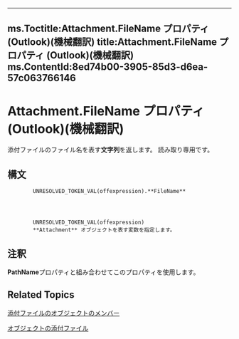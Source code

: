 

---
ms.Toctitle:Attachment.FileName プロパティ (Outlook)(機械翻訳)
title:Attachment.FileName プロパティ (Outlook)(機械翻訳)
ms.ContentId:8ed74b00-3905-85d3-d6ea-57c063766146
---
# Attachment.FileName プロパティ (Outlook)(機械翻訳)




添付ファイルのファイル名を表す**文字列**を返します。 読み取り専用です。

## 構文

            UNRESOLVED_TOKEN_VAL(offexpression).**FileName**




            UNRESOLVED_TOKEN_VAL(offexpression)
            **Attachment** オブジェクトを表す変数を指定します。



## 注釈
**PathName**プロパティと組み合わせてこのプロパティを使用します。



## Related Topics

[添付ファイルのオブジェクトのメンバー](f4870da5-c632-3d18-3038-b64b67777ecc.md)

[オブジェクトの添付ファイル](3e11582b-ac90-0948-bc37-506570bb287b.md)




